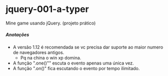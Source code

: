 # jquery-001-a-typer
Mine game usando jQuery. (projeto prático)

##### Anotações
- A versão 1.12 é recomendada se vc precisa dar suporte ao maior numero de navegadores antigos.
    - Pq na china o win xp domina.
- A função ".one()"" escuta o evento apenas uma única vez.
- A função ".on()" fica escutando o evento por tempo ilimitado.